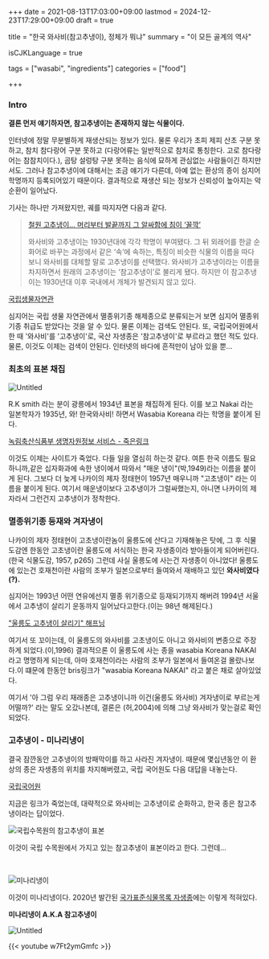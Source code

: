 +++
date = 2021-08-13T17:03:00+09:00
lastmod = 2024-12-23T17:29:00+09:00
draft = true

title = "한국 와사비(참고추냉이), 정체가 뭐냐"
summary = "이 모든 골계의 역사"

isCJKLanguage = true

tags = ["wasabi", "ingredients"]
categories = ["food"]

+++

### Intro

**결론 먼저 얘기하자면, 참고추냉이는 존재하지 않는 식물이다.**

인터넷에 정말 무분별하게 재생산되는 정보가 있다. 물론 우리가 초피 제피 산초 구분 못하고, 참치 참다랑어 구분 못하고 (다랑어류는 일반적으로 참치로 통칭한다. 고로 참다랑어는 참참치이다.), 곰탕 설렁탕 구분 못하는 음식에 묘하게 관심없는 사람들이긴 하지만서도. 그러나 참고추냉이에 대해서는 조금 얘기가 다른데, 아예 없는 환상의 종이 심지어 학명까지 등록되어있기 때문이다. 결과적으로 재생산 되는 정보가 신뢰성이 높아지는 악순환이 일어났다.

기사는 하나만 가져왔지만, 궤를 따지자면 다음과 같다.

> [철원 고추냉이… 머리부터 발끝까지 그 알싸함에 침이 ‘꼴깍’](https://www.khan.co.kr/article/202401191549005)
>
>와사비와 고추냉이는 1930년대에 각각 학명이 부여됐다. 그 뒤 외래어를 한글 순화어로 바꾸는 과정에서 같은 ‘속’에 속하는, 특징이 비슷한 식물의 이름을 따다 보니 와사비를 대체할 말로 고추냉이를 선택했다. 와사비가 고추냉이라는 이름을 차지하면서 원래의 고추냉이는 ‘참고추냉이’로 불리게 됐다. 하지만 이 참고추냉이는 1930년대 이후 국내에서 개체가 발견되지 않고 있다.
>

[국립생물자연관](https://species.nibr.go.kr/endangeredspecies/rehome/exlist/exlist_view.jsp?link_gbn=ex_search&rlcls_sno=397)

심지어는 국립 생물 자연관에서 멸종위기종 해제종으로 분류되는거 보면 심지어 멸종위기종 취급도 받았다는 것을 알 수 있다. 물론 이제는 검색도 안된다. 또, 국립국어원에서 한 때 '와사비'를 '고추냉이'로, 국산 자생종은 '참고추냉이'로 부르라고 했던 적도 있다. 물론, 이것도 이제는 검색이 안된다. 인터넷의 바다에 흔적만이 남아 있을 뿐...

### 최초의 표본 채집

![Untitled](image1.png)

R.K smith 라는 분이 광릉에서 1934년 표본을 채집하게 된다. 이를 보고 Nakai 라는 일본학자가 1935년, 와! 한국와사비! 하면서 Wasabia Koreana 라는 학명을 붙이게 된다.

[녹림축산식품부 생명자원정보 서비스 - 죽은링크](https://www.bris.go.kr/portal/resource/book/selectResourceBookDtlInfo.do?lfrcMnno=MANUIP3300200015&gubun=1&siteGb=M&menuNo=400031)

이것도 이제는 사이트가 죽었다. 다들 일을 열심히 하는것 같다. 여튼 한국 이름도 필요하니까,같은 십자화과에 속한 냉이에서 따와서 "매운 냉이"(박,1949)라는 이름을 붙이게 된다. 그보다 더 늦게 나카이의 제자 정태현이 1957년 매우니까 "고초냉이" 라는 이름을 붙이게 된다. 여기서 매운냉이보다 고추냉이가 그럴싸했는지, 아니면 나카이의 제자라서 그런건지 고추냉이가 정착한다.

### 멸종위기종 등재와 겨자냉이

나카이의 제자 정태현이 고초냉이란놈이 울릉도에 산다고 기재해놓은 탓에, 그 후 식물도감엔 한동안 고초냉이란 울릉도에 서식하는 한국 자생종이라 받아들이게 되어버린다.(한국 식물도감, 1957, p265) 그런데 사실 울릉도에 사는건 자생종이 아니었다! 울릉도에 있는건 호재천이란 사람의 조부가 일본으로부터 들여와서 재배하고 있던 **와사비였다(?).**

심지어는 1993년 어떤 연유에선지 멸종 위기종으로 등재되기까지 해버려 1994년 서울에서 고추냉이 살리기 운동까지 일어났다고한다.(이는 98년 해제된다.)

["울릉도 고추냉이 살리기" 해프닝](https://m.imaeil.com/Society/1994052808513929407)

여기서 또 꼬이는데, 이 울릉도의 와사비를 고초냉이도 아니고 와사비의 변종으로 주장하게 되었다.(이,1996) 결과적으론 이 울릉도에 사는 종을 wasabia Koreana NAKAI 라고 명명하게 되는데,  아마 호재천이라는 사람의 조부가 일본에서 들여온걸 몰랐나보다.이 떄문에 한동안 bris링크가 "wasabia Koreana NAKAI" 라고 붙은 채로 살아있었다.

여기서 '아 그럼 우리 재래종은 고추냉이니까 이건(울릉도 와사비) 겨자냉이로 부르는게 어떨까?' 라는 말도 오갔나본데, 결론은 (허,2004)에 의해 그냥 와사비가 맞는걸로 확인되었다.

### 고추냉이 - 미나리냉이

결국 잠깐동안 고추냉이의 방패막이를 하고 사라진 겨자냉이. 때문에 몇십년동안 이 환상의 종은 자생종의 위치를 차지해버렸고, 국립 국어원도 다음 대답을 내놓는다.

[국립국어원](https://www.korean.go.kr/front/onlineQna/onlineQnaView.do?&mn_id=&qna_seq=69383&pageIndex=1)

지금은 링크가 죽었는데, 대략적으로 와사비는 고추냉이로 순화하고, 한국 종은 참고추냉이라는 답이었다.

![국립수목원의 참고추냉이 표본](image2.jpg)

이것이 국립 수목원에서 가지고 있는 참고추냉이 표본이라고 한다. 그런데...

&nbsp;

![미나리냉이](image3.jpg)

이것이 미나리냉이다. 2020년 발간된 [국가표준식물목록 자생종](http://www.nature.go.kr/fileUpload/download/%EA%B5%AD%EA%B0%80%ED%91%9C%EC%A4%80%EC%8B%9D%EB%AC%BC%EB%AA%A9%EB%A1%9D(%EC%9E%90%EC%83%9D%EC%8B%9D%EB%AC%BC).pdf)에는 이렇게 적혀있다.

**미나리냉이 A.K.A 참고추냉이**

![Untitled](image4.png)

{{< youtube w7Ft2ymGmfc >}}